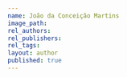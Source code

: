 ```yaml
---
name: João da Conceição Martins
image_path:
rel_authors:
rel_publishers:
rel_tags:
layout: author
published: true
---
```

